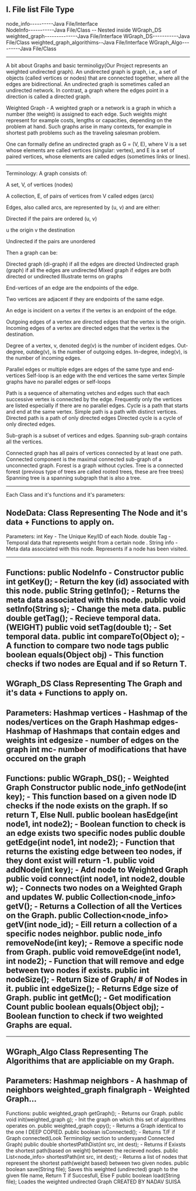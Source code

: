 I. File list       File Type
----------------------------
node_info----------Java File/Interface	
NodeInfo-----------Java File/Class -- Nested inside WGraph_DS
weighted_graph--------------Java File/Interface
WGraph_DS-----------Java File/Class
weighted_graph_algorithims--Java File/Interface
WGraph_Algo---------Java File/Class

----------------------------
A bit about Graphs and basic terminoligy(Our Project represents an weighted undirected graph).
An undirected graph is graph, i.e., a set of objects (called vertices or nodes) that are connected together,
where all the edges are bidirectional. An undirected graph is sometimes called an undirected network.
In contrast, a graph where the edges point in a direction is called a directed graph.

Weighted Graph - A weighted graph or a network is a graph in which a number (the weight) is assigned to each edge. Such weights might represent for example costs, lengths or capacities, depending on the problem at hand. 
Such graphs arise in many contexts, for example in shortest path problems such as the traveling salesman problem. 

One can formally define an undirected graph as G = (V, E), where V is a set whose elements are called vertices (singular: vertex), 
and E is a set of paired vertices, whose elements are called edges (sometimes links or lines).

----------------------------

Terminology:
A graph consists of:

A set, V, of vertices (nodes)

A collection, E, of pairs of vertices from V called edges (arcs)

Edges, also called arcs, are represented by (u, v) and are either:

Directed if the pairs are ordered (u, v)

u the origin
v the destination

Undirected if the pairs are unordered

Then a graph can be:

Directed graph (di-graph) if all the edges are directed
Undirected graph (graph) if all the edges are undirected
Mixed graph if edges are both directed or undirected
Illustrate terms on graphs

End-vertices of an edge are the endpoints of the edge.

Two vertices are adjacent if they are endpoints of the same edge.

An edge is incident on a vertex if the vertex is an endpoint of the edge.

Outgoing edges of a vertex are directed edges that the vertex is the origin.
Incoming edges of a vertex are directed edges that the vertex is the destination.

Degree of a vertex, v, denoted deg(v) is the number of incident edges.
Out-degree, outdeg(v), is the number of outgoing edges.
In-degree, indeg(v), is the number of incoming edges.

Parallel edges or multiple edges are edges of the same type and end-vertices
Self-loop is an edge with the end vertices the same vertex
Simple graphs have no parallel edges or self-loops

Path is a sequence of alternating vetches and edges such that each successive vertex is connected by the edge.  Frequently only the vertices are listed especially if there are no parallel edges.
Cycle is a path that starts and end at the same vertex.
Simple path is a path with distinct vertices.
Directed path is a path of only directed edges
Directed cycle is a cycle of only directed edges.

Sub-graph is a subset of vertices and edges.
Spanning sub-graph contains all the vertices.

Connected graph has all pairs of vertices connected by at least one path.
Connected component is the maximal connected sub-graph of a unconnected graph.
Forest is a graph without cycles.
Tree is a connected forest (previous type of trees are called rooted trees, these are free trees)
Spanning tree is a spanning subgraph that is also a tree.

------------------------------

Each Class and it's functions and it's parameters:

NodeData: Class Representing The Node and it's data + Functions to apply on.
------------------------------
Parameters:
int Key - The Unique Key/ID of each Node.
double Tag - Temporal data that represents weight from a certain node .
String info - Meta data associated with this node. Represents if a node has been visited.

-------------
Functions:
public NodeInfo - Constructor
public int getKey(); - Return the key (id) associated with this node.
public String getInfo(); - Returns the meta data associated with this node.
public void setInfo(String s); - Change the meta data.
public double getTag(); - Recieve temporal data.(WEIGHT)
public void setTag(double t); - Set temporal data.
public int compareTo(Object o); - A function to compare two node tags
public boolean equals(Object obj) - This function checks if two nodes are Equal and if so Return T.
------------------------------
WGraph_DS Class Representing The Graph and it's data + Functions to apply on.
------------------------------
Parameters:
Hashmap vertices - Hashmap of the nodes/vertices on the Graph
Hashmap edges- Hashmap of Hashmaps that contain edges and weights
int edgesize - number of edges on the graph
int mc- number of modifications that have occured on the graph
-------------
Functions:
public WGraph_DS(); - Weighted Graph Constructor
public node_info getNode(int key); - This function based on a given node ID checks if the node exists on the graph. If so return T, Else Null.
public boolean hasEdge(int node1, int node2); - Boolean function to check is an edge exists two specific nodes
public double getEdge(int node1, int node2); - Function that returns the existing edge between teo nodes, if they dont exist will return -1.
public void addNode(int key); - Add node to Weighted Graph 
public void connect(int node1, int node2, double w); - Connects two nodes on a Weighted Graph and updates W.
public Collection<node_info> getV(); - Returns a Collection of all the Vertices on the Graph.
public Collection<node_info> getV(int node_id); - Eill return a collection of a specific nodes neighbor.
public node_info removeNode(int key); - Remove a specific node from Graph.
public void removeEdge(int node1, int node2); - Function that will remove and edge between two nodes if exists.
public int nodeSize(); - Return Size of Graph/ # of Nodes in it.
public int edgeSize(); - Returns Edge size of Graph.
public int getMc(); - Get modification Count
public boolean equals(Object obj); - Boolean function to check if two weighted Graphs are equal.
-------------

------------------------------
WGraph_Algo Class Representing The Algorithims that are appliciable on my Graph.
------------------------------
Parameters:
Hashmap neighbors - A hashmap of neighbors
weighted_graph finalgraph - Weighted Graph...
-------------
Functions:
public weighted_graph getGraph(); - Returns our Graph.
public void init(weighted_graph g); - Init the graph on which this set of algorithms operates on.
public weighted_graph copy(); - Returns a Graph identical to the one I  DEEP COPIED.
public boolean isConnected(); - Returns T/F if Graph connected(Look Terminoligy section to undersyand Connected Graph)
public double shortestPathDist(int src, int dest); - Returns if Exixsts the shortest path(based on weight) between the recieved nodes.
public List<node_info> shortestPath(int src, int dest); - Returns a list of nodes that represent the shortest path(weight based) between two given nodes.
public boolean save(String file); Saves this weighted (undirected) graph to the given file name, Return T if Succesfull, Else F
public boolean load(String file); Loades the weighted undirected Graph
CREATED BY NADAV SUISA 

















